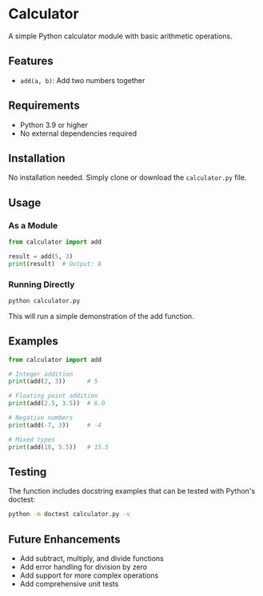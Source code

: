 # Calculator

A simple Python calculator module with basic arithmetic operations.

## Features

- `add(a, b)`: Add two numbers together

## Requirements

- Python 3.9 or higher
- No external dependencies required

## Installation

No installation needed. Simply clone or download the `calculator.py` file.

## Usage

### As a Module

```python
from calculator import add

result = add(5, 3)
print(result)  # Output: 8
```

### Running Directly

```bash
python calculator.py
```

This will run a simple demonstration of the add function.

## Examples

```python
from calculator import add

# Integer addition
print(add(2, 3))      # 5

# Floating point addition
print(add(2.5, 3.5))  # 6.0

# Negative numbers
print(add(-7, 3))     # -4

# Mixed types
print(add(10, 5.5))   # 15.5
```

## Testing

The function includes docstring examples that can be tested with Python's doctest:

```bash
python -m doctest calculator.py -v
```

## Future Enhancements

- Add subtract, multiply, and divide functions
- Add error handling for division by zero
- Add support for more complex operations
- Add comprehensive unit tests
